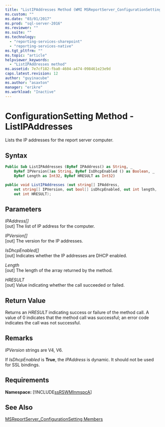 ```yaml
---
title: "ListIPAddresses Method (WMI MSReportServer_ConfigurationSetting) | Microsoft Docs"
ms.custom: ""
ms.date: "03/01/2017"
ms.prod: "sql-server-2016"
ms.reviewer: ""
ms.suite: ""
ms.technology: 
  - "reporting-services-sharepoint"
  - "reporting-services-native"
ms.tgt_pltfrm: ""
ms.topic: "article"
helpviewer_keywords: 
  - "ListIPAddresses method"
ms.assetid: 7e7cf182-fba0-4604-a474-098461e23e9d
caps.latest.revision: 12
author: "guyinacube"
ms.author: "asaxton"
manager: "erikre"
ms.workload: "Inactive"
---
```

# ConfigurationSetting Method - ListIPAddresses
  Lists the IP addresses for the report server computer.  
  
## Syntax  
  
```vb  
Public Sub ListIPAddresses (ByRef IPAddress() as String, _  
    ByRef IPVersion()as String, ByRef IsDhcpEnabled () as Boolean, _   
    ByRef Length as Int32, ByRef HRESULT as Int32)  
```  
  
```csharp  
public void ListIPAddresses (out string[] IPAddress,   
    out string[] IPVersion, out bool[] isDhcpEnabled, out int length,   
    out int HRESULT);  
```  
  
## Parameters  
 *IPAddress[]*  
 [out] The list of IP address for the computer.  
  
 *IPVersion[]*  
 [out] The version for the IP addresses.  
  
 *IsDhcpEnabled[]*  
 [out] Indicates whether the IP addresses are DHCP enabled.  
  
 *Length*  
 [out] The length of the array returned by the method.  
  
 *HRESULT*  
 [out] Value indicating whether the call succeeded or failed.  
  
## Return Value  
 Returns an *HRESULT* indicating success or failure of the method call. A value of 0 indicates that the method call was successful; an error code indicates the call was not successful.  
  
## Remarks  
 *IPVersion* strings are V4, V6.  
  
 If *IsDhcpEnabled* is **True**, the *IPAddress* is dynamic. It should not be used for SSL bindings.  
  
## Requirements  
 **Namespace:** [!INCLUDE[ssRSWMInmspcA](../../includes/ssrswminmspca-md.md)]  
  
## See Also  
 [MSReportServer_ConfigurationSetting Members](../../reporting-services/wmi-provider-library-reference/msreportserver-configurationsetting-members.md)  
  
  
